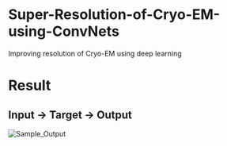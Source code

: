 # Super-Resolution-of-Cryo-EM-using-ConvNets
Improving resolution of Cryo-EM using deep learning
# Result
## Input -> Target -> Output
![Sample_Output](https://github.com/Yelen719/Super-Resolution-of-Cryo-EM-using-ConvNets/blob/master/sample_output.png)
